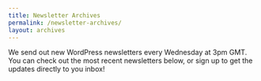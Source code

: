 ```yaml
---
title: Newsletter Archives
permalink: /newsletter-archives/
layout: archives
---
```


We send out new WordPress newsletters every Wednesday at 3pm GMT. You can check out the most recent newsletters below, or sign up to get the updates directly to you inbox!